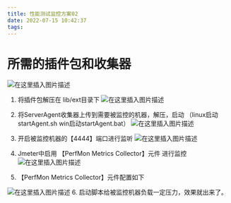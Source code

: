 ```yaml
---
title: 性能测试监控方案02
date: 2022-07-15 10:42:37
tags:
---
```

# 所需的插件包和收集器

![在这里插入图片描述](https://img-blog.csdnimg.cn/2020092209233237.png#pic_center)

1. 将插件包解压在 lib/ext目录下
![在这里插入图片描述](https://img-blog.csdnimg.cn/20200922092402489.png?x-oss-process=image/watermark,type_ZmFuZ3poZW5naGVpdGk,shadow_10,text_aHR0cHM6Ly9ibG9nLmNzZG4ubmV0L2FiZWxyb3g=,size_16,color_FFFFFF,t_70#pic_center)

2. 将ServerAgent收集器上传到需要被监控的机器，解压，启动 （linux启动startAgent.sh win启动startAgent.bat）
![在这里插入图片描述](https://img-blog.csdnimg.cn/2020092209241943.png?x-oss-process=image/watermark,type_ZmFuZ3poZW5naGVpdGk,shadow_10,text_aHR0cHM6Ly9ibG9nLmNzZG4ubmV0L2FiZWxyb3g=,size_16,color_FFFFFF,t_70#pic_center)

3. 开启被监控机器的【4444】端口进行监听
![在这里插入图片描述](https://img-blog.csdnimg.cn/20200922092433954.png#pic_center)

4. Jmeter中启用 【PerfMon Metrics Collector】元件 进行监控
![在这里插入图片描述](https://img-blog.csdnimg.cn/2020092209245027.png?x-oss-process=image/watermark,type_ZmFuZ3poZW5naGVpdGk,shadow_10,text_aHR0cHM6Ly9ibG9nLmNzZG4ubmV0L2FiZWxyb3g=,size_16,color_FFFFFF,t_70#pic_center)

5. 【PerfMon Metrics Collector】元件配置如下

![在这里插入图片描述](https://img-blog.csdnimg.cn/2020092209250636.png?x-oss-process=image/watermark,type_ZmFuZ3poZW5naGVpdGk,shadow_10,text_aHR0cHM6Ly9ibG9nLmNzZG4ubmV0L2FiZWxyb3g=,size_16,color_FFFFFF,t_70#pic_center)
6. 启动脚本给被监控机器负载一定压力，效果就出来了。

